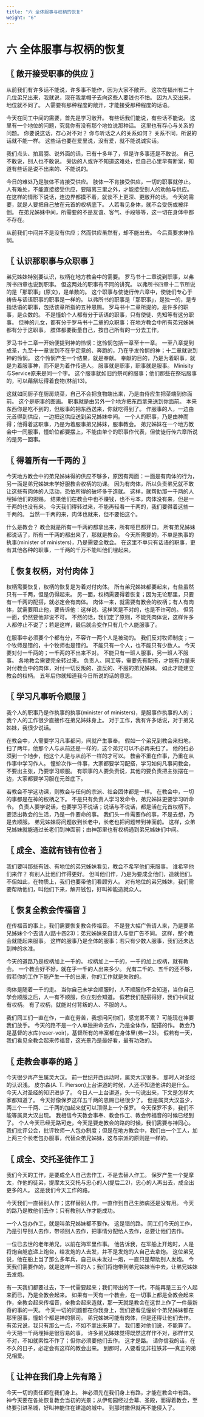 ```yaml
---
title: "六 全体服事与权柄的恢复"
weight: "6"
---
```


# 六 全体服事与权柄的恢复


## 〖 敞开接受职事的供应 〗

从前我们有许多话不能说，许多事不能作，因为大家不敞开。
这次在福州有二十几位弟兄出来，我就说，现在我拿帽子去向这些人要钱也不怕。
因为人交出来，地位就不同了。
人需要有那种程度的敞开，才能接受那种程度的话语。

今天在同工中间的需要，首先是学习敞开。
有些话我们能说，有些话不能说。
这里有一个地位的问题，究竟你有没有那个地位说那种话。
这里也有存心与关系的问题。
你要说这话，存心对不对？
你与听话之人的关系如何？
关系不同，所说的话就不能一样。
这些话也要在爱里说，没有爱，就不能说诚实话。

我们点头、拍肩膀、说外面的话，已有十多年了，但是许多事还是不敢说。
自己不敢说，别人也不敢说。
旁边的人或许不知道这难处，但自己心里早有断案，知道有些话是说不出来的、不能说的。

今日的难处乃是肢体不肯接受供应。
肢体一不肯接受供应，一切的职事就停止。
人有难处，不能直接接受供应，要隔离三里之外，才能接受别人的劝勉与供应。
在这样的情形下说话，连边界都摸不着，就谈不上更深、更敞开的话。
今天的需要，就是人要把自己放在元首的权柄底下。
人若看见身体，就不会受伤或被绊倒。
在弟兄姊妹中间，所需要的不是友谊、客气、手段等等，这一切在身体中都不存在。

从前我们中间并不是没有供应；然而供应虽然有，却不能出去。
今后真要求神怜悯。

## 〖 认识那职事与众职事 〗

弟兄姊妹特别要认识，权柄在地方教会中的需要。
罗马书十二章说到职事，以弗所书四章也说到职事。
但这两处的职事有不同的讲究。
以弗所书四章十二节所说的是「那职事」(原文)，是单数的。
这个职事与使徒行传六章中，使徒们专心于祷告与话语职事的职事是一样的。
以弗所书的职事是「那职事」，是独一的，是专指话语的职事，包括该章所指的五种恩赐。
罗马书十二章所提的，是许多的职事，是众数的。
不是憧蚧个人都有分于话语的职事，只有使徒、先知等有这分职事。
但神的儿女，都有分于罗马书十二章的众职事；在地方教会中所有弟兄姊妹都有分于这职事。
肢体都要衡量自己，按自己所有的一分去工作。

罗马书十二章一开始便提到神的怜悯：这怜悯包括一章至十一章。
一至八章提到成圣，九至十一章说到不在乎定意的、奔跑的，乃在乎发怜悯的神；十二章就说到神的怜悯。
这个怜悯产生一个结果，就是奉献。
奉献的目的，乃是为着职事，就是为着服事神，而不是为着作传道人。
服事就是职事，职事就是服事。
Minisity与Service原来是同一个字。
这个服事就如旧约祭司的服事；他们那些在祭坛服事的，可以藉祭坛得着食物(林前13)。

这就如同厨子在厨房烧菜，自己不会把食物端出来，乃是由侍应生把菜端到你面前。
这个是职事的图画。
职事就是由另外一个地方把东西拿来送到你面前。
本来东西你是吃不到的，但服事的把东西送来，你就吃得到了。
作服事的人，一边由元首得到供应，一边把这供应送到弟兄姊妹中间。
一个人的职事，乃是由神而得；他得着这职事，乃是为着服事弟兄姊妹，服事教会。
弟兄姊妹在一个地方教会中一同服事，憧蚧位都要摆上，不能由单个的职事作代表，但使徒行传六章所说的是另一回事。

## 〖 得着所有一千两的 〗

今天地方教会中的弟兄姊妹得的供应不够多，原因有两面：一面是有肉体的行为，另一面是弟兄姊妹未学好服教会权柄的功课。
因为有肉体，所以负责弟兄就不敢让这些有肉体的人活动，恐怕所得的破坏多于造就。
这样，就帮助那一千两的人埋掉他们的恩赐。
结果他们在教会中也不赚钱，也不亏本，肉体没有来，但是一千两的也没有来。
今天我们得转过来，不能再轻看一千两的，我们要得着这些一千两的。
当然一千两的来，肉体也就来，但不要怕这个。

什么是教会？
教会就是所有一千两的都拿出来，所有哑巴都开口。
所有弟兄姊妹都说话了，所有一千两的都出来了，那就是教会。
今天所需要的，不单是执事的执事(minister of ministers)，乃是需要全教会。
在这里不单只有话语的职事，更有其他各种的职事，一千两的千万不能叫他们埋起来。

## 〖 恢复权柄，对付肉体 〗

权柄需要恢复，权柄的恢复是为着对付肉体。
所有弟兄姊妹都要起来，有些虽然只有一千两，但是仍得起来。
另一面，权柄需要得着恢复；因为无论那里，只要有一千两的配搭，就必定会有肉体。
肉体一来，就需要有教会的权柄；有人有肉体，就需要阻止他，要告诉他：这样说、这样笑是不对的，也是不许可的。
但另一面，仍然要他非说不可。
不然的话，我们定了原则，不能凭肉体说，这样许多人都停止不说了；若是这样，最后就会变作只有几个人能服事了。

在服事中必须要个个都有分，不容许一两个人是被动的。
我们反对牧师制度；一个牧师是错的，十个牧师也是错的。
不能只有一个人，也不能只有少数人。
今天要对付一千两的；一千两的不出来不对。
不能只有一班人服事，另一班人不服事。
各地教会需要完全转过来。
负责人、同工等，需要先有配搭，才能有力量来对付教会中的肉体，对付一切反叛的、造反的、不服的弟兄姊妹。
如此才能建立教会的权柄。
五年后你就知道我今日所说的话的意思。

## 〖 学习凡事听令顺服 〗

我个人的职事乃是作执事的执事(minister of ministers)，是服事作执事的人的；我个人的工作很少直接作在弟兄姊妹身上。
对于工作，我有许多话说，对于弟兄姊妹，我很少说话。

在教会中，人需要学习凡事都问，间就产生事奉。
假如一个弟兄到教会来扫地，扫了两年，他那个人与从前还是一样的，这个弟兄可以不必再来扫了。
他的扫必须到一个地步，他这个人是与从前不一样的才可以。
教会不重在作事，乃重在从作事中学习作人。
憧蚧次作一件事，大家都要学习配搭，学习如何凡事问教会，不要出主张，乃要学习顺服。
有职事的人要负责说，其他的要负责把主张摆在一边，大家都要学习服在元首底下。

若教会不学这功课，则教会与任何的宗派、社会团体都是一样。
在教会中，一切的事都是在神的权柄之下。
不是只有负责人学习发命令，弟兄姊妹更要学习听命令。
负责人要学说话，也要学习不说话；说话与不说话，都是活在元首权柄下。
要活出教会的生活，乃是一件要命的事。
我们头一件需要作的事，不是去想，乃是去顺服。
弟兄姊妹将问题放到长老中，长老也把问题带到神面前。
这样，众弟兄姊妹就能通过长老们到神面前；由神那里也有权柄通到弟兄姊妹们中间。

## 〖 成全、造就有钱有位者 〗

我们要叫那些有钱、有地位的弟兄姊妹看见，教会不希罕他们来服事。
谁希罕他们来作？
有别人比他们作得更好。
但叫他们作，乃是为要成全他们，造就他们。
不但如此，在物质上，我们也要带他们看顾穷人。
对有地位的弟兄姊妹，我们需要帮助他们，叫他们下来，解开钱包，好叫神能造就众人。

## 〖 恢复全教会传福音 〗

在传福音的事上，我们需要恢复教会传福音。
不是登大幅广告请人来，乃是要弟兄姊妹个个去请人(路十四23)；弟兄姊妹亲自请人与登广告不同。
这样，整个教会就能起来服事。
这样的服事乃是全体的服事；若只有少数人服事，我们还未达到神的水准。

今天的道路乃是权柄加上一千的。
权柄加上一千的，一千的加上权柄，就有教会。
一个教会好不好，就在乎一千的人出来多少。
光有二千的、五千的还不够，假若你的工作下能产生一千的出来，你的工作就是失败的。

肉体是随着一千的走。
当你自己未学会顺服时，人不顺服你不会知道，当你自己学会顺服之后，人一有不顺服，你立刻会知道。
假若我们配搭得好，我们中间就有权柄。
有了权柄，就能对付背叛的人、不服的人。

我们同工们一直在作，一直在劳苦，我想问问你们，感觉累不累？
可能现在神要我们放手。
今天的路不是一个人单独拚命去作，乃是全体作，配搭的作。
教会乃是基督的水库(reser-voir)，基督所有的丰富都在身体里(弗一23)。
假若有一天，我们看见全教会起来传福音，这光景乃是最好看，最有功效的。

## 〖 走教会事奉的路 〗

今天很少再产生属灵大汉。
前一世纪开西运动时，属灵大汉很多。
那时人对圣经的认识浅。
皮尔森(A. T. Pierson)上台讲道的时候，人还不知道他讲的是什么。
今天人对圣经的知识进步了。
今日人一上台讲道，头一句说出来，下文是怎样大家都知道了。
今天好像保罗这样五千两的恩赐已经很少了。
但是属灵大汉虽少，两三个一千两、二千两的加起来就可以顶得上一个保罗。
今天保罗不多，我们不能等属灵大汉出现。
我相信今天教会事奉、教会作工、教会传福音的时候已经到了。
个人今天已经无路可走，今天是要走教会的路的时候，我们需要与神同心。
我们批评公会，批评牧师一人包办制度；但是在地方教会中，我们由一个工人，加上两三个长老包办服事，代替众弟兄姊妹，这与宗派的原则是一样的。

## 〖 成全、交托圣徒作工 〗

我们今天的工作，是要成全人自己去作工，不是去替人作工。
保罗产生一个提摩太，作他的徒弟，提摩太又交托与忠心的人(提后二2)，忠心的人再出去，成全出更多的人。
这是我们今天工作的路。

今天我们一直替别人作；这样替别人作，一直作到自己生肺病还是没有用。
今天的路乃是教他们去作；只有教别人作才能成功。

一个人包办作工，就是叫弟兄姊妹都不要作。
这是错的路。
同工们今天的工作，乃是引导别人去作，带领别人去作，把事情分配给人去作，总要让他们去作。

一位已去世的老年弟兄，以前在海军里作事。
他告诉我，在军船上开炮时，人是将炮自舱底递上炮台，给发炮的人去发，并不是发炮的人自己去拿炮。
这位弟兄说，他在船上当了那么多年兵，自己从未发过一炮，一直只是帮助别人发炮。
今天我们需要作的，就是这样一班的人；我们将炮带到弟兄姊妹当中去，让弟兄姊妹去发炮。

有一天我们都要过去，下一代需要起来；我们带出的下一代，不能再是三五个人起来而已，乃是全教会起来。
如果有一天有一个教会，在一切事上都是全教会起来作，全教会起来传福音，全教会起来造就，那一天就是教会在这世上作了一件最新奇的事的一天。
今天一切的问题都在你我身上，我们要看见憧蚧个弟兄姊妹都在那里服事，憧蚧个都是神的祭司。
弟兄姊妹可能有肉体，但是还得让他们去作。
有弟兄说，我只有那么一点，不如不拿出来算了。
我们要对他们说，不能算了。
今天把一千两埋掉是很容易的事。
许多弟兄姊妹觉得既然这样作不对，那样作又不对，不如就索性不作了；但你必须要他们去作。
这才是路。
请你信我的话，在不久的日子，必定会有这样的教会出来。
到那时，人要看见非拉铁非──真正的弟兄相爱。

## 〖 让神在我们身上先有路 〗

今天一切的责任都在我们身上。
神必须先在我们身上有路，才能在教会中有路。
神今天要在各处恢复教会当初的光景；从伊甸园经过会幕、圣殿，而得着教会，至终要引进圣城，好叫神能住在建造的城中。
到那时撒但就再不能侵入了。
